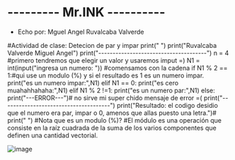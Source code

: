 # --------- Mr.INK ----------
- Echo por: Mguel Angel Ruvalcaba Valverde

#Actividad de clase: Detecion de par y impar
print(" ")
print("Ruvalcaba Valverde Miguel Angel")
print("--------------------------------------")
n = 4
#primero tendremos que elegir un valor y usaremos imput =)
N1 = int(input("ingresa un numero: "))
#comensamos con la cadena
if N1 % 2 == 1:#qui use un modulo (%) y si el resultado es 1 es un numero impar.
    print("es un numero impar:",N1)
elif N1 == 0:
    print("es cero muahahhahaha:",N1)
elif N1 % 2 !=1:
    print("es un numero par:",N1)
else:
    print("---ERROR---")# no sirve mi super chido mensaje de error =(
print("--------------------------------------")
print("Resultado: el codigo desidio que el numero era par, impar o 0, amenos que allas puesto una letra.")#
print(" ")
#Nota que es un modulo (%)?
#El módulo es una operación que consiste en la raíz cuadrada de la suma de los varios componentes que definen una cantidad vectorial.

![image](https://github.com/user-attachments/assets/38ae44a2-6857-41ca-8a24-90d42b7e5ae7)

